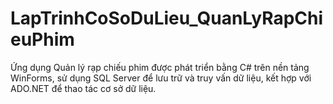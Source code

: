 # LapTrinhCoSoDuLieu_QuanLyRapChieuPhim
Ứng dụng Quản lý rạp chiếu phim được phát triển bằng C# trên nền tảng WinForms, sử dụng SQL Server để lưu trữ và truy vấn dữ liệu, kết hợp với ADO.NET để thao tác cơ sở dữ liệu.
